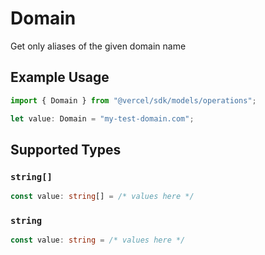 # Domain

Get only aliases of the given domain name

## Example Usage

```typescript
import { Domain } from "@vercel/sdk/models/operations";

let value: Domain = "my-test-domain.com";
```

## Supported Types

### `string[]`

```typescript
const value: string[] = /* values here */
```

### `string`

```typescript
const value: string = /* values here */
```

